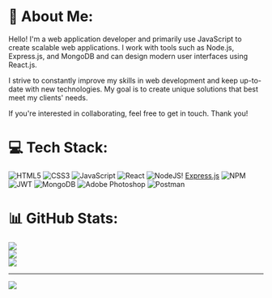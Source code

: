 # 💫 About Me:
Hello! I'm a web application developer and primarily use JavaScript to create scalable web applications. I work with tools such as Node.js, Express.js, and MongoDB and can design modern user interfaces using React.js.

I strive to constantly improve my skills in web development and keep up-to-date with new technologies. My goal is to create unique solutions that best meet my clients' needs.

If you're interested in collaborating, feel free to get in touch. Thank you!


# 💻 Tech Stack:
![HTML5](https://img.shields.io/badge/html5-%23E34F26.svg?style=for-the-badge&logo=html5&logoColor=white) ![CSS3](https://img.shields.io/badge/css3-%231572B6.svg?style=for-the-badge&logo=css3&logoColor=white) ![JavaScript](https://img.shields.io/badge/javascript-%23323330.svg?style=for-the-badge&logo=javascript&logoColor=%23F7DF1E) ![React](https://img.shields.io/badge/react-%2320232a.svg?style=for-the-badge&logo=react&logoColor=%2361DAFB) ![NodeJS](https://img.shields.io/badge/node.js-6DA55F?style=for-the-badge&logo=node.js&logoColor=white)! [Express.js](https://img.shields.io/badge/express.js-%23404d59.svg?style=for-the-badge&logo=express&logoColor=%2361DAFB) ![NPM](https://img.shields.io/badge/NPM-%23000000.svg?style=for-the-badge&logo=npm&logoColor=white) ![JWT](https://img.shields.io/badge/JWT-black?style=for-the-badge&logo=JSON%20web%20tokens)  ![MongoDB](https://img.shields.io/badge/MongoDB-%234ea94b.svg?style=for-the-badge&logo=mongodb&logoColor=white) ![Adobe Photoshop](https://img.shields.io/badge/adobephotoshop-%2331A8FF.svg?style=for-the-badge&logo=adobephotoshop&logoColor=white) ![Postman](https://img.shields.io/badge/Postman-FF6C37?style=for-the-badge&logo=postman&logoColor=white)
# 📊 GitHub Stats:
![](https://github-readme-stats.vercel.app/api?username=mansuremanastirli&theme=dark&hide_border=false&include_all_commits=false&count_private=false)<br/>
![](https://github-readme-streak-stats.herokuapp.com/?user=mansuremanastirli&theme=dark&hide_border=false)<br/>
![](https://github-readme-stats.vercel.app/api/top-langs/?username=mansuremanastirli&theme=dark&hide_border=false&include_all_commits=false&count_private=false&layout=compact)

---
[![](https://visitcount.itsvg.in/api?id=mansuremanastirli&icon=0&color=0)](https://visitcount.itsvg.in)

<!-- Proudly created with GPRM ( https://gprm.itsvg.in ) -->
